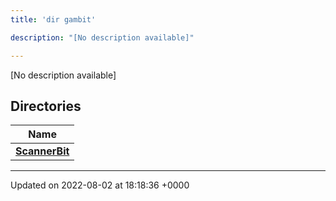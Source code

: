 ```yaml
---
title: 'dir gambit'

description: "[No description available]"

---
```







[No description available]

## Directories

| Name           |
| -------------- |
| **[ScannerBit](/documentation/code/main/files/dir_391ea3cfbc71002148701ceb06bf5672/#dir-scannerbit)**  |






-------------------------------

Updated on 2022-08-02 at 18:18:36 +0000
